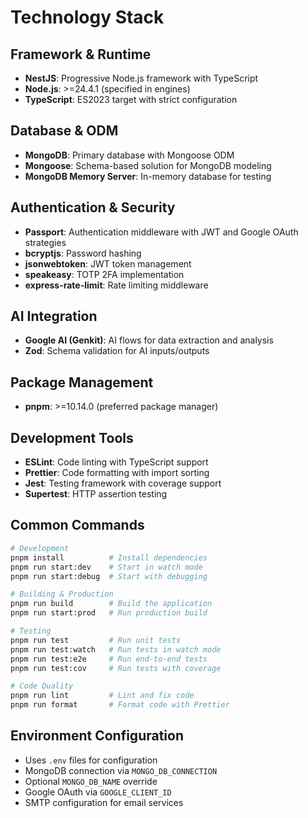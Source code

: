 # Technology Stack

## Framework & Runtime

- **NestJS**: Progressive Node.js framework with TypeScript
- **Node.js**: >=24.4.1 (specified in engines)
- **TypeScript**: ES2023 target with strict configuration

## Database & ODM

- **MongoDB**: Primary database with Mongoose ODM
- **Mongoose**: Schema-based solution for MongoDB modeling
- **MongoDB Memory Server**: In-memory database for testing

## Authentication & Security

- **Passport**: Authentication middleware with JWT and Google OAuth strategies
- **bcryptjs**: Password hashing
- **jsonwebtoken**: JWT token management
- **speakeasy**: TOTP 2FA implementation
- **express-rate-limit**: Rate limiting middleware

## AI Integration

- **Google AI (Genkit)**: AI flows for data extraction and analysis
- **Zod**: Schema validation for AI inputs/outputs

## Package Management

- **pnpm**: >=10.14.0 (preferred package manager)

## Development Tools

- **ESLint**: Code linting with TypeScript support
- **Prettier**: Code formatting with import sorting
- **Jest**: Testing framework with coverage support
- **Supertest**: HTTP assertion testing

## Common Commands

```bash
# Development
pnpm install          # Install dependencies
pnpm run start:dev    # Start in watch mode
pnpm run start:debug  # Start with debugging

# Building & Production
pnpm run build        # Build the application
pnpm run start:prod   # Run production build

# Testing
pnpm run test         # Run unit tests
pnpm run test:watch   # Run tests in watch mode
pnpm run test:e2e     # Run end-to-end tests
pnpm run test:cov     # Run tests with coverage

# Code Quality
pnpm run lint         # Lint and fix code
pnpm run format       # Format code with Prettier
```

## Environment Configuration

- Uses `.env` files for configuration
- MongoDB connection via `MONGO_DB_CONNECTION`
- Optional `MONGO_DB_NAME` override
- Google OAuth via `GOOGLE_CLIENT_ID`
- SMTP configuration for email services

